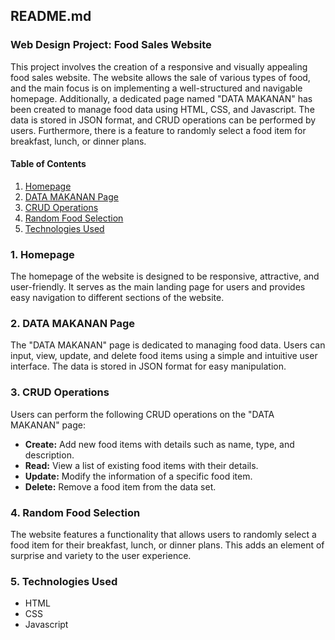 ## README.md

### Web Design Project: Food Sales Website

This project involves the creation of a responsive and visually appealing food sales website. The website allows the sale of various types of food, and the main focus is on implementing a well-structured and navigable homepage. Additionally, a dedicated page named "DATA MAKANAN" has been created to manage food data using HTML, CSS, and Javascript. The data is stored in JSON format, and CRUD operations can be performed by users. Furthermore, there is a feature to randomly select a food item for breakfast, lunch, or dinner plans.

#### Table of Contents

1. [Homepage](#homepage)
2. [DATA MAKANAN Page](#data-makanan-page)
3. [CRUD Operations](#crud-operations)
4. [Random Food Selection](#random-food-selection)
5. [Technologies Used](#technologies-used)

### 1. Homepage

The homepage of the website is designed to be responsive, attractive, and user-friendly. It serves as the main landing page for users and provides easy navigation to different sections of the website.

### 2. DATA MAKANAN Page

The "DATA MAKANAN" page is dedicated to managing food data. Users can input, view, update, and delete food items using a simple and intuitive user interface. The data is stored in JSON format for easy manipulation.

### 3. CRUD Operations

Users can perform the following CRUD operations on the "DATA MAKANAN" page:

- **Create:** Add new food items with details such as name, type, and description.
- **Read:** View a list of existing food items with their details.
- **Update:** Modify the information of a specific food item.
- **Delete:** Remove a food item from the data set.

### 4. Random Food Selection

The website features a functionality that allows users to randomly select a food item for their breakfast, lunch, or dinner plans. This adds an element of surprise and variety to the user experience.

### 5. Technologies Used

- HTML
- CSS
- Javascript

